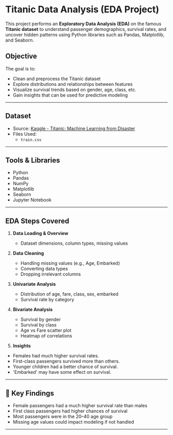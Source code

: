 # Titanic Data Analysis (EDA Project)

This project performs an **Exploratory Data Analysis (EDA)** on the famous **Titanic dataset** to understand passenger demographics, survival rates, and uncover hidden patterns using Python libraries such as Pandas, Matplotlib, and Seaborn.

##  Objective

The goal is to:
- Clean and preprocess the Titanic dataset
- Explore distributions and relationships between features
- Visualize survival trends based on gender, age, class, etc.
- Gain insights that can be used for predictive modeling

---

## Dataset

- Source: [Kaggle - Titanic: Machine Learning from Disaster](https://www.kaggle.com/competitions/titanic/data)
- Files Used:
  - `train.csv`

---

##  Tools & Libraries

- Python
- Pandas
- NumPy
- Matplotlib
- Seaborn
- Jupyter Notebook

---

##  EDA Steps Covered

1. **Data Loading & Overview**
   - Dataset dimensions, column types, missing values

2. **Data Cleaning**
   - Handling missing values (e.g., Age, Embarked)
   - Converting data types
   - Dropping irrelevant columns

3. **Univariate Analysis**
   - Distribution of age, fare, class, sex, embarked
   - Survival rate by category

4. **Bivariate Analysis**
   - Survival by gender
   - Survival by class
   - Age vs Fare scatter plot
   - Heatmap of correlations

5. **Insights**
- Females had much higher survival rates.
- First-class passengers survived more than others.
- Younger children had a better chance of survival.
- 'Embarked' may have some effect on survival.

---

## 📌 Key Findings

- Female passengers had a much higher survival rate than males
- First class passengers had higher chances of survival
- Most passengers were in the 20–40 age group
- Missing age values could impact modeling if not handled

---


